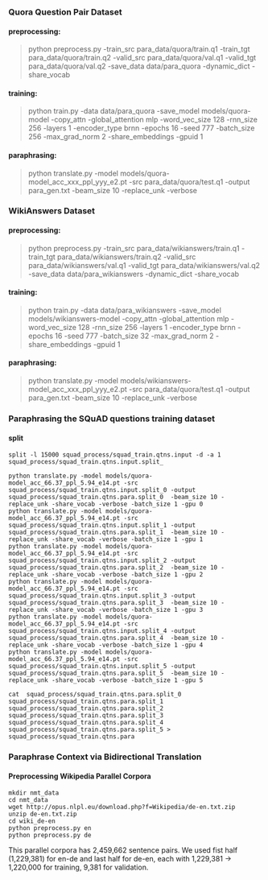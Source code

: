### Quora Question Pair Dataset  

#### preprocessing: 

> python preprocess.py -train_src para_data/quora/train.q1 -train_tgt para_data/quora/train.q2  -valid_src para_data/quora/val.q1 -valid_tgt para_data/quora/val.q2 -save_data data/para_quora -dynamic_dict -share_vocab

#### training:

> python train.py -data data/para_quora -save_model models/quora-model -copy_attn -global_attention mlp -word_vec_size 128 -rnn_size 256 -layers 1 -encoder_type brnn -epochs 16 -seed 777 -batch_size 256 -max_grad_norm 2 -share_embeddings -gpuid 1


#### paraphrasing:

> python translate.py -model models/quora-model_acc_xxx_ppl_yyy_e2.pt -src para_data/quora/test.q1 -output para_gen.txt  -beam_size 10 -replace_unk -verbose


### WikiAnswers Dataset
#### preprocessing:


> python preprocess.py -train_src para_data/wikianswers/train.q1 -train_tgt para_data/wikianswers/train.q2  -valid_src para_data/wikianswers/val.q1 -valid_tgt para_data/wikianswers/val.q2 -save_data data/para_wikianswers -dynamic_dict -share_vocab


#### training:


> python train.py -data data/para_wikianswers -save_model models/wikianswers-model -copy_attn -global_attention mlp -word_vec_size 128 -rnn_size 256 -layers 1 -encoder_type brnn -epochs 16 -seed 777 -batch_size 32 -max_grad_norm 2 -share_embeddings -gpuid 1


#### paraphrasing:
 
> python translate.py -model models/wikianswers-model_acc_xxx_ppl_yyy_e2.pt -src para_data/quora/test.q1 -output para_gen.txt  -beam_size 10 -replace_unk -verbose
 


### Paraphrasing the SQuAD questions training dataset

#### split
```
split -l 15000 squad_process/squad_train.qtns.input -d -a 1 squad_process/squad_train.qtns.input.split_ 

python translate.py -model models/quora-model_acc_66.37_ppl_5.94_e14.pt -src squad_process/squad_train.qtns.input.split_0 -output squad_process/squad_train.qtns.para.split_0  -beam_size 10 -replace_unk -share_vocab -verbose -batch_size 1 -gpu 0
python translate.py -model models/quora-model_acc_66.37_ppl_5.94_e14.pt -src squad_process/squad_train.qtns.input.split_1 -output squad_process/squad_train.qtns.para.split_1  -beam_size 10 -replace_unk -share_vocab -verbose -batch_size 1 -gpu 1
python translate.py -model models/quora-model_acc_66.37_ppl_5.94_e14.pt -src squad_process/squad_train.qtns.input.split_2 -output squad_process/squad_train.qtns.para.split_2  -beam_size 10 -replace_unk -share_vocab -verbose -batch_size 1 -gpu 2
python translate.py -model models/quora-model_acc_66.37_ppl_5.94_e14.pt -src squad_process/squad_train.qtns.input.split_3 -output squad_process/squad_train.qtns.para.split_3  -beam_size 10 -replace_unk -share_vocab -verbose -batch_size 1 -gpu 3
python translate.py -model models/quora-model_acc_66.37_ppl_5.94_e14.pt -src squad_process/squad_train.qtns.input.split_4 -output squad_process/squad_train.qtns.para.split_4  -beam_size 10 -replace_unk -share_vocab -verbose -batch_size 1 -gpu 4
python translate.py -model models/quora-model_acc_66.37_ppl_5.94_e14.pt -src squad_process/squad_train.qtns.input.split_5 -output squad_process/squad_train.qtns.para.split_5  -beam_size 10 -replace_unk -share_vocab -verbose -batch_size 1 -gpu 5

cat  squad_process/squad_train.qtns.para.split_0 squad_process/squad_train.qtns.para.split_1 squad_process/squad_train.qtns.para.split_2 squad_process/squad_train.qtns.para.split_3 squad_process/squad_train.qtns.para.split_4 squad_process/squad_train.qtns.para.split_5 > squad_process/squad_train.qtns.para
```

### Paraphrase Context via Bidirectional Translation 

#### Preprocessing Wikipedia Parallel Corpora

```
mkdir nmt_data
cd nmt_data
wget http://opus.nlpl.eu/download.php?f=Wikipedia/de-en.txt.zip
unzip de-en.txt.zip
cd wiki_de-en
python preprocess.py en
python preprocess.py de
```
This parallel corpora has 2,459,662 sentence pairs. 
We used fist half (1,229,381) for en-de and last half for de-en, each with 1,229,381 -> 1,220,000 for training, 9,381 for validation.

